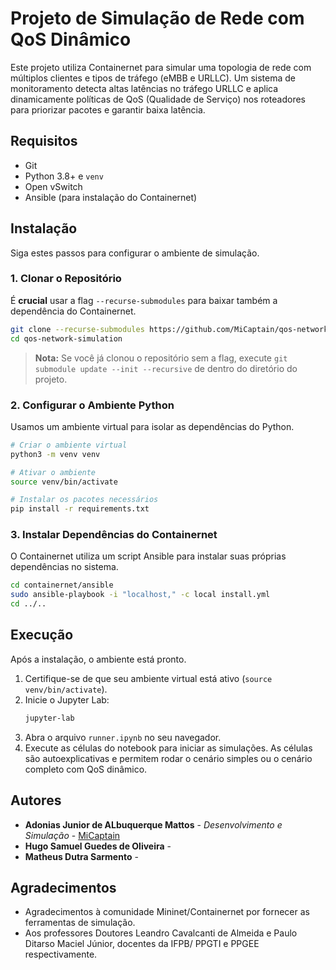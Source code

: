 # Projeto de Simulação de Rede com QoS Dinâmico

Este projeto utiliza Containernet para simular uma topologia de rede com múltiplos clientes e tipos de tráfego (eMBB e URLLC). Um sistema de monitoramento detecta altas latências no tráfego URLLC e aplica dinamicamente políticas de QoS (Qualidade de Serviço) nos roteadores para priorizar pacotes e garantir baixa latência.

## Requisitos

*   Git
*   Python 3.8+ e `venv`
*   Open vSwitch
*   Ansible (para instalação do Containernet)

## Instalação

Siga estes passos para configurar o ambiente de simulação.

### 1. Clonar o Repositório

É **crucial** usar a flag `--recurse-submodules` para baixar também a dependência do Containernet.

```bash
git clone --recurse-submodules https://github.com/MiCaptain/qos-network-simulation.git
cd qos-network-simulation
``` 
> **Nota:** Se você já clonou o repositório sem a flag, execute `git submodule update --init --recursive` de dentro do diretório do projeto.

### 2. Configurar o Ambiente Python

Usamos um ambiente virtual para isolar as dependências do Python.

```bash
# Criar o ambiente virtual
python3 -m venv venv

# Ativar o ambiente
source venv/bin/activate

# Instalar os pacotes necessários
pip install -r requirements.txt
```

### 3. Instalar Dependências do Containernet

O Containernet utiliza um script Ansible para instalar suas próprias dependências no sistema.

```bash
cd containernet/ansible
sudo ansible-playbook -i "localhost," -c local install.yml
cd ../..
```

## Execução

Após a instalação, o ambiente está pronto.

1.  Certifique-se de que seu ambiente virtual está ativo (`source venv/bin/activate`).
2.  Inicie o Jupyter Lab:
    ```bash
    jupyter-lab
    ```
3.  Abra o arquivo `runner.ipynb` no seu navegador.
4.  Execute as células do notebook para iniciar as simulações. As células são autoexplicativas e permitem rodar o cenário simples ou o cenário completo com QoS dinâmico.

## Autores

*   **Adonias Junior de ALbuquerque Mattos** - *Desenvolvimento e Simulação* - [MiCaptain](https://github.com/MiCaptain)
*   **Hugo Samuel Guedes de Oliveira** -
*   **Matheus Dutra Sarmento** -


## Agradecimentos

*   Agradecimentos à comunidade Mininet/Containernet por fornecer as ferramentas de simulação.
*   Aos professores Doutores Leandro Cavalcanti de Almeida e Paulo Ditarso Maciel Júnior, docentes da IFPB/ PPGTI e PPGEE respectivamente.
